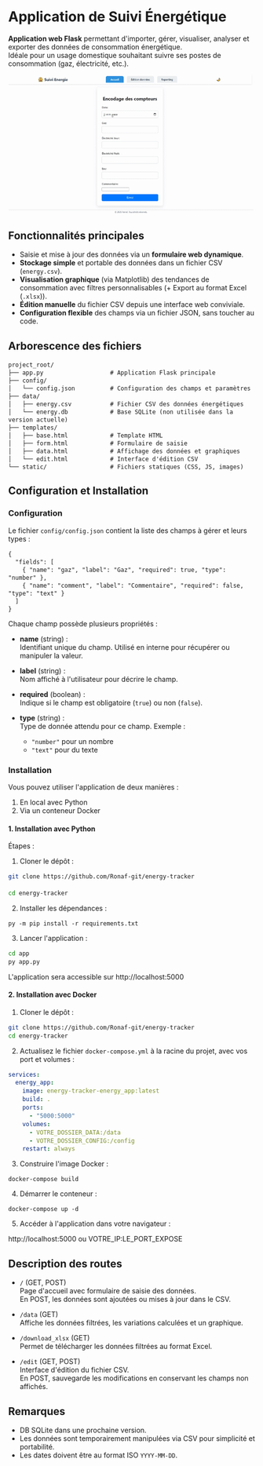 # Application de Suivi Énergétique


**Application web Flask** permettant d'importer, gérer, visualiser, analyser et exporter des données de consommation énergétique.  
Idéale pour un usage domestique souhaitant suivre ses postes de consommation (gaz, électricité, etc.).

![Présentation de l'application](docs/img/presentation.gif)

## Fonctionnalités principales

- Saisie et mise à jour des données via un **formulaire web dynamique**.
- **Stockage simple** et portable des données dans un fichier CSV (`energy.csv`).
- **Visualisation graphique** (via Matplotlib) des tendances de consommation avec filtres personnalisables (+ Export au format Excel (`.xlsx`)).
- **Édition manuelle** du fichier CSV depuis une interface web conviviale.
- **Configuration flexible** des champs via un fichier JSON, sans toucher au code.



## Arborescence des fichiers

```
project_root/
├── app.py                   # Application Flask principale
├── config/
│   └── config.json          # Configuration des champs et paramètres
├── data/
│   ├── energy.csv           # Fichier CSV des données énergétiques
│   └── energy.db            # Base SQLite (non utilisée dans la version actuelle)
├── templates/
│   ├── base.html            # Template HTML
│   ├── form.html            # Formulaire de saisie
│   ├── data.html            # Affichage des données et graphiques
│   └── edit.html            # Interface d'édition CSV
└── static/                  # Fichiers statiques (CSS, JS, images)
```



## Configuration et Installation

### Configuration

Le fichier `config/config.json` contient la liste des champs à gérer et leurs types :

```
{
  "fields": [
    { "name": "gaz", "label": "Gaz", "required": true, "type": "number" },
    { "name": "comment", "label": "Commentaire", "required": false, "type": "text" }
  ]
}
```

Chaque champ possède plusieurs propriétés :

- **name** (string) :  
  Identifiant unique du champ. Utilisé en interne pour récupérer ou manipuler la valeur.

- **label** (string) :  
  Nom affiché à l'utilisateur pour décrire le champ.

- **required** (boolean) :  
  Indique si le champ est obligatoire (`true`) ou non (`false`).

- **type** (string) :  
  Type de donnée attendu pour ce champ. Exemple :  
  - `"number"` pour un nombre  
  - `"text"` pour du texte

### Installation

Vous pouvez utiliser l'application de deux manières :  
1. En local avec Python  
2. Via un conteneur Docker

#### 1. Installation avec Python

Étapes :

1. Cloner le dépôt :

```bash
git clone https://github.com/Ronaf-git/energy-tracker

cd energy-tracker
```

2. Installer les dépendances :
```
py -m pip install -r requirements.txt
```
3. Lancer l'application :
```bash
cd app
py app.py
```
L'application sera accessible sur http://localhost:5000


#### 2. Installation avec Docker

1. Cloner le dépôt :
```bash
git clone https://github.com/Ronaf-git/energy-tracker
cd energy-tracker
```
2. Actualisez le fichier `docker-compose.yml` à la racine du projet, avec vos port et volumes :

```yaml
services:
  energy_app:
    image: energy-tracker-energy_app:latest
    build: .
    ports:
      - "5000:5000"
    volumes:
      - VOTRE_DOSSIER_DATA:/data
      - VOTRE_DOSSIER_CONFIG:/config
    restart: always
```

3. Construire l'image Docker :
```
docker-compose build
```
4. Démarrer le conteneur :
```
docker-compose up -d
```
5. Accéder à l'application dans votre navigateur :

http://localhost:5000
ou VOTRE_IP:LE_PORT_EXPOSE
 
## Description des routes

- `/` (GET, POST)  
  Page d'accueil avec formulaire de saisie des données.  
  En POST, les données sont ajoutées ou mises à jour dans le CSV.

- `/data` (GET)  
  Affiche les données filtrées, les variations calculées et un graphique.

- `/download_xlsx` (GET)  
  Permet de télécharger les données filtrées au format Excel.

- `/edit` (GET, POST)  
  Interface d'édition du fichier CSV.  
  En POST, sauvegarde les modifications en conservant les champs non affichés.


## Remarques

- DB SQLite dans une prochaine version.
- Les données sont temporairement manipulées via CSV pour simplicité et portabilité.  
- Les dates doivent être au format ISO `YYYY-MM-DD`.  

